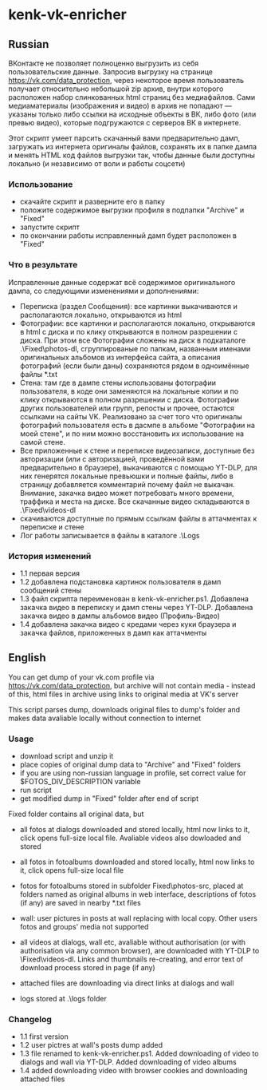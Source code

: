 # kenk-vk-enricher
## Russian
ВКонтакте не позволяет полноценно выгрузить из себя пользовательские данные. Запросив выгрузку на странице https://vk.com/data_protection, через некоторое время пользователь получает относительно небольшой zip архив, внутри которого расположен набор слинкованных html страниц без медиафайлов. Сами медиаматериалы (изображения и видео) в архив не попадают — указаны только либо ссылки на исходные объекты в ВК, либо фото (или превью видео), которые подгружаются с серверов ВК в интернете. 

Этот скрипт умеет парсить скачанный вами предварительно дамп, загружать из интернета оригиналы файлов, сохранять их в папке дампа и менять HTML код файлов выгрузки так, чтобы данные были доступны локально (и независимо от воли и работы соцсети)

### Использование
* скачайте скрипт и разверните его в папку
* положите содержимое выгрузки профиля в подпапки "Archive" и "Fixed" 
* запустите скрипт
* по окончании работы исправленный дамп будет расположен в "Fixed" 

### Что в результате
Исправленные данные содержат всё содержимое оригинального дампа, со следующими изменениями и дополнениями:
* Переписка (раздел Сообщения): все картинки выкачиваются и располагаются локально, открываются из html
* Фотографии: все картинки и располагаются локально, открываются в html с диска и по клику открываются в полном разрешении с диска. При этом все Фотографии сложены на диск в подкаталоге .\Fixed\photos-dl, сгруппированые по папкам, названным именами оригинальных альбомов из интерфейса сайта, а описания фотографий (если были даны) сохраняются рядом в одноимённые файлы *.txt
* Стена: там где в дампе стены использованы фотографии пользователя, в коде они заменяются на локальные копии и по клику открываются в полном разрешении с диска. Фотографии других пользователей или групп, репосты и прочее, остаются ссылками на сайты VK. Реализовано за счет того что оригиналы фотографий пользователя есть в дасмпе в альбоме "Фотографии на моей стене", и по ним можно восстановить их использование на самой стене.
* Все приложенные к стене и переписке видеозаписи, доступные без авторизации (или с авторизацией, проведённой вами предварительно в браузере), выкачиваются с помощью YT-DLP, для них генерятся локальные превьюшки и полные файлы, либо в страницу добавляется комментарий почему файл не выкачан. Внимание, закачка видео может потребовать много времени, траффика и места на диске. Все скачанные видео складываются в .\Fixed\videos-dl
* скачиваются доступные по прямым ссылкам файлы в аттачментах к переписке и стене
* Лог работы записывается в файлы в каталоге .\Logs


### История изменений
* 1.1 первая версия
* 1.2 добавлена подстановка картинок пользователя в дамп сообщений стены
* 1.3 файл скрипта переименован в kenk-vk-enricher.ps1. Добавлена закачка видео в переписку и дамп стены через YT-DLP. Добавлена закачка видео в дампы альбомов видео (Профиль-Видео)
* 1.4 добавлена закачка видео с кредами через куки браузера и закачка файлов, приложенных в дамп как аттачменты

## English 
You can get dump of your vk.com profile via https://vk.com/data_protection, but archive will not contain media - instead of this, html files in archive using links to original media at VK's server

This script parses dump, downloads original files to dump's folder and makes data avaliable locally without connection to internet 

### Usage
* download script and unzip it
* place copies of original dump data to "Archive" and "Fixed" folders
* if you are using non-russian language in profile, set correct value for $FOTOS_DIV_DESCRIPTION variable
* run script
* get modified dump in "Fixed" folder after end of script

Fixed folder contains all original data, but
* all fotos at dialogs downloaded and stored locally, html now links to it, click opens full-size local file. Avaliable videos also dowloaded and stored
* all fotos in fotoalbums downloaded and stored locally, html now links to it, click opens full-size local file
* fotos for fotoalbums stored in subfolder Fixed\photos-src, placed at folders named as original albums in web interface, descriptions of fotos (if any) are saved in nearby *.txt files
* wall: user pictures in posts at wall replacing with local copy. Other users fotos and groups' media not supported
* all videos at dialogs, wall etc, avaliable without authorisation (or with authorisation via any common browser), are downloaded with YT-DLP to \Fixed\videos-dl. Links and thumbnails re-creating, and error text of download process stored in page (if any)
* attached files are downloading via direct links at dialogs and wall

* logs stored at .\logs folder

### Changelog
* 1.1 first version
* 1.2 user pictres at wall's posts dump added
* 1.3 file renamed to kenk-vk-enricher.ps1. Added downloading of video to dialogs and wall via YT-DLP. Added downloading of video albums
* 1.4 added downloading video with browser cookies and downloading attached files